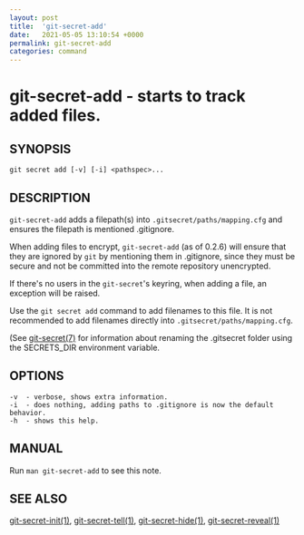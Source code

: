 ```yaml
---
layout: post
title:  'git-secret-add'
date:   2021-05-05 13:10:54 +0000
permalink: git-secret-add
categories: command
---
```

git-secret-add - starts to track added files.
=============================================

## SYNOPSIS

    git secret add [-v] [-i] <pathspec>...


## DESCRIPTION
`git-secret-add` adds a filepath(s) into `.gitsecret/paths/mapping.cfg`
and ensures the filepath is mentioned .gitignore.

When adding files to encrypt, `git-secret-add` (as of 0.2.6) will ensure that they are ignored by `git` by mentioning
them in .gitignore, since they must be secure and not be committed into the remote repository unencrypted.

If there's no users in the `git-secret`'s keyring, when adding a file, an exception will be raised.

Use the `git secret add` command to add filenames to this file.
It is not recommended to add filenames directly into `.gitsecret/paths/mapping.cfg`.

(See [git-secret(7)](http://git-secret.io/git-secret) for information about renaming the .gitsecret
folder using the SECRETS_DIR environment variable.

## OPTIONS

    -v  - verbose, shows extra information.
    -i  - does nothing, adding paths to .gitignore is now the default behavior.
    -h  - shows this help.


## MANUAL

Run `man git-secret-add` to see this note.


## SEE ALSO

[git-secret-init(1)](http://git-secret.io/git-secret-init), [git-secret-tell(1)](http://git-secret.io/git-secret-tell), 
[git-secret-hide(1)](http://git-secret.io/git-secret-hide), [git-secret-reveal(1)](http://git-secret.io/git-secret-reveal)
